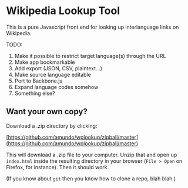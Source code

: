 Wikipedia Lookup Tool
=====================

This is a pure Javascript front end for looking up interlanguage links on 
Wikipedia. 


TODO:

1. Make it possible to restrict target language(s) through the URL 
2. Make app bookmarkable 
3. Add export (JSON, CSV, plaintext...)
4. Make source language editable 
5. Port to Backbone.js
6. Expand language codes somehow
7. Something else?

Want your own copy?
-------------------

Download a .zip directory by clicking: 

[https://github.com/amundo/wplookup/zipball/master](https://github.com/amundo/wplookup/zipball/master)

This will download a .zip file to your computer. Unzip that and open up `index.html` inside the 
resulting directory in your browser (`File > Open` on Firefox, for instance). Then it should work.

(If you know about `git` then you know how to clone a repo, blah blah.)
